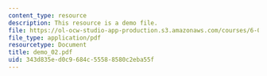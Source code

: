 ```yaml
---
content_type: resource
description: This resource is a demo file.
file: https://ol-ocw-studio-app-production.s3.amazonaws.com/courses/6-002-circuits-and-electronics-spring-2007/343d835ed0c9684c55588580c2eba55f_demo_02.pdf
file_type: application/pdf
resourcetype: Document
title: demo_02.pdf
uid: 343d835e-d0c9-684c-5558-8580c2eba55f
---
```

